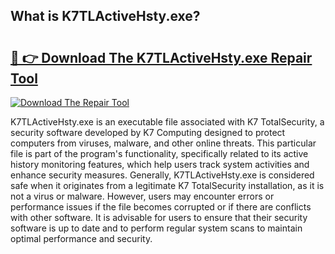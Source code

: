 ## What is K7TLActiveHsty.exe? 

# <h2><a href="https://exedetect.com/download.php?K7TLActiveHsty.exe">🔗 👉 Download The K7TLActiveHsty.exe Repair Tool</a></h2>

[![Download The Repair Tool](https://exedetect.com/download-button.jpg)](https://exedetect.com/download.php?K7TLActiveHsty.exe)

K7TLActiveHsty.exe is an executable file associated with K7 TotalSecurity, a security software developed by K7 Computing designed to protect computers from viruses, malware, and other online threats. This particular file is part of the program's functionality, specifically related to its active history monitoring features, which help users track system activities and enhance security measures. Generally, K7TLActiveHsty.exe is considered safe when it originates from a legitimate K7 TotalSecurity installation, as it is not a virus or malware. However, users may encounter errors or performance issues if the file becomes corrupted or if there are conflicts with other software. It is advisable for users to ensure that their security software is up to date and to perform regular system scans to maintain optimal performance and security.